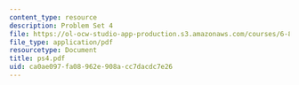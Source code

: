 ```yaml
---
content_type: resource
description: Problem Set 4
file: https://ol-ocw-studio-app-production.s3.amazonaws.com/courses/6-827-multithreaded-parallelism-languages-and-compilers-fall-2002/ca0ae097fa08962e908acc7dacdc7e26_ps4.pdf
file_type: application/pdf
resourcetype: Document
title: ps4.pdf
uid: ca0ae097-fa08-962e-908a-cc7dacdc7e26
---
```

